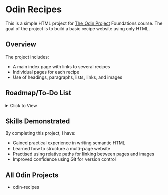 # Odin Recipes

This is a simple HTML project for [The Odin Project](https://www.theodinproject.com/) Foundations course. The goal of the project is to build a basic recipe website using only HTML.

## Overview

The project includes:
- A main index page with links to several recipes
- Individual pages for each recipe
- Use of headings, paragraphs, lists, links, and images

## Roadmap/To-Do List
<details>
<summary>Click to View</summary>

- [x] `index.html`
    - [x] Boilerplate
    - [x] h1 Odin Recipes
    - [x] h1 link to recipe page
- [x] Recipe Page `balmoral-chicken.html`
    - [x] Boilerplate
    - [x] recipes directory
    - [x] h1 link to index page
    - [x] image under h1
    - [x] h2 Description
    - [x] h3 Ingredients
    - [x] h2 Steps
- [x] Recipe Page `cereal.html`
    - [x] Boilerplate
    - [x] recipes directory
    - [x] h1 link to index page
    - [x] image under h1
    - [x] h2 Description
    - [x] h3 Ingredients
    - [x] h2 Steps
- [x] Recipe Page `instant-ramen.html`
    - [x] Boilerplate
    - [x] recipes directory
    - [x] h1 link to index page
    - [x] image under h1
    - [x] h2 Description
    - [x] h3 Ingredients
    - [x] h2 Steps
</details>

## Skills Demonstrated

By completing this project, I have:
- Gained practical experience in writing semantic HTML
- Learned how to structure a multi-page website
- Practised using relative paths for linking between pages and images
- Improved confidence using Git for version control

## All Odin Projects
- odin-recipes